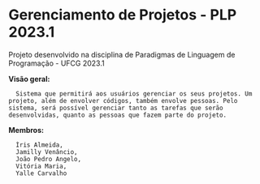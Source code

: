 # Gerenciamento de Projetos - PLP 2023.1
Projeto desenvolvido na disciplina de Paradigmas de Linguagem de Programação - UFCG 2023.1

**Visão geral:**

      Sistema que permitirá aos usuários gerenciar os seus projetos. Um projeto, além de envolver códigos, também envolve pessoas. Pelo sistema, será possível gerenciar tanto as tarefas que serão desenvolvidas, quanto as pessoas que fazem parte do projeto.

**Membros:**

      Íris Almeida,
      Jamilly Venâncio,
      João Pedro Angelo,
      Vitória Maria, 
      Yalle Carvalho
